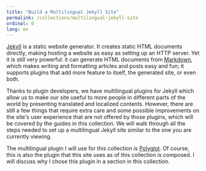 ```yaml
---
title: "Build a Multilingual Jekyll Site"
permalink: /collections/multilingual-jekyll-site
ordinal: 0
lang: en
---
```


[Jekyll](https://jekyllrb.com/) is a static website generator. It creates
static HTML documents directly, making hosting a website as easy as setting up
an HTTP server. Yet it is still very powerful: it can generate HTML documents
from [Markdown](https://en.wikipedia.org/wiki/Markdown), which makes writing
and formatting articles and posts easy and fun; it supports plugins that add
more feature to itself, the generated site, or even both.

Thanks to plugin developers, we have multilingual plugins for Jekyll which
allow us to make our site useful to more people in different parts of the world
by presenting translated and localized contents. However, there are still a few
things that require extra care and some possible improvements on the site's
user experience that are not offered by those plugins, which will be covered by
the guides in this collection. We will walk through all the steps needed to set
up a multilingual Jekyll site similar to the one you are currently viewing.

The multilingual plugin I will use for this collection is
[Polyglot](https://github.com/untra/polyglot/). Of course, this is also the
plugin that this site uses as of this collection is composed. I will discuss
why I chose this plugin in a section in this collection.
